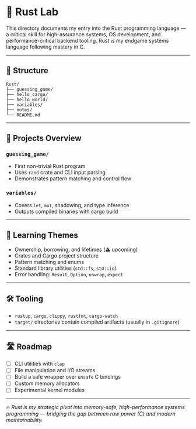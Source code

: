 # 🦀 Rust Lab

This directory documents my entry into the Rust programming language — a critical skill for high-assurance systems, OS development, and performance-critical backend tooling. Rust is my endgame systems language following mastery in C.

---

## 📁 Structure
```
Rust/
├── guessing_game/
├── hello_cargo/ 
├── hello_world/
├── variables/ 
├── notes/ 
└── README.md
```
---

## 📘 Projects Overview

### `guessing_game/`
- First non-trivial Rust program
- Uses `rand` crate and CLI input parsing
- Demonstrates pattern matching and control flow

### `variables/`
- Covers `let`, `mut`, shadowing, and type inference
- Outputs compiled binaries with cargo build

---

## 🧠 Learning Themes

- Ownership, borrowing, and lifetimes (⚠️ upcoming)
- Crates and Cargo project structure
- Pattern matching and enums
- Standard library utilities (`std::fs`, `std::io`)
- Error handling: `Result`, `Option`, `unwrap`, `expect`

---

## 🛠 Tooling

- `rustup`, `cargo`, `clippy`, `rustfmt`, `cargo-watch`
- `target/` directories contain compiled artifacts (usually in `.gitignore`)

---

## 🛣️ Roadmap

- [ ] CLI utilities with `clap`
- [ ] File manipulation and I/O streams
- [ ] Build a safe wrapper over `unsafe` C bindings
- [ ] Custom memory allocators
- [ ] Experimental kernel modules

---

🔥 *Rust is my strategic pivot into memory-safe, high-performance systems programming — bridging the gap between raw power (C) and modern maintainability.*
